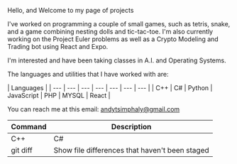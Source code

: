 Hello, and Welcome to my page of projects

I've worked on programming a couple of small games, such as tetris, snake, and a game combining nesting dolls and tic-tac-toe. I'm also currently working on the Project Euler problems as well as a Crypto Modeling and Trading bot using React and Expo.

I'm interested and have been taking classes in A.I. and Operating Systems.

The languages and utilities that I have worked with are: 

| Languages |
| --- | --- | --- | --- | --- | --- | --- |
| C++ | C# | Python | JavaScript | PHP | MYSQL | React |


You can reach me at this email: andytsimphaly@gmail.com


| Command | Description |
| --- | --- |
| C++ | C# |
| git diff | Show file differences that haven't been staged |

<!---
AndySimph/AndySimph is a ✨ special ✨ repository because its `README.md` (this file) appears on your GitHub profile.
You can click the Preview link to take a look at your changes.
--->
